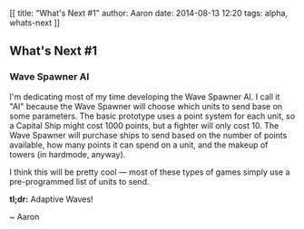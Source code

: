 [[
title: "What's Next #1"
author: Aaron
date: 2014-08-13 12:20
tags: alpha, whats-next
]]

## What's Next #1

### Wave Spawner AI

I'm dedicating most of my time developing the Wave Spawner AI. 
I call it "AI" because the Wave Spawner will choose which units to send
base on some parameters. The basic prototype uses a point system for each unit,
so a Capital Ship might cost 1000 points, but a fighter will only cost 10. The Wave Spawner
will purchase ships to send based on the number of points available, how many points it can
spend on a unit, and the makeup of towers (in hardmode, anyway).

I think this will be pretty cool &mdash; most of these types of games simply use a 
pre-programmed list of units to send. 

**tl;dr:** Adaptive Waves!

~ Aaron

